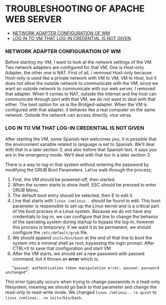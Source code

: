 # TROUBLESHOOTING OF APACHE WEB SERVER

- [NETWORK ADAPTER CONFIGURATION OF WM](#network-adapter-configuration-of-wm)
- [LOG IN TO VM THAT LOG-IN CREDENTIAL IS NOT GIVEN](#log-in-to-vm-that-log-in-credential-is-not-given)

### NETWORK ADAPTER CONFIGURATION OF WM

  Before starting my VM, I want to look at the network settings of the VM. Two network adapters are configured for that VM, One is Host-only Adapter, the other one is NAT. First of all, I removed Host-only because Host-only is used like a private network with VM to VM, VM to Host, but it does not allow the outside  network to communicate with the VM, since we want an outside network to communicate with our web server, I removed that adapter. When It comes to NAT, outside the internet and the host can communicate through port with that VM, we do not want to deal with that either. The best option for us is the Bridged-adapter. When the VM is configured with that adapter, it behaves like a real computer on the same network. Outside the network can access directly, vice versa.

### LOG IN TO VM THAT LOG-IN CREDENTIAL IS NOT GIVEN
After starting the VM, some Spanish text welcomes you, it is possible that the environment variable related to language is set to Spanish. We’ll deal with that in a later section 3, and also before that Spanish text, it says you are in the emergency mode. We’ll deal with that too in a later section 3. 

There is a way to log-in that system without entering the password by modifying the GRUB Boot Parameters. Let’us walk through the process;


1. First, the VM should be powered-off, then started. 
2. When the screen starts to show itself, ESC should be pressed to enter GRUB Menu.
3. The default boot entry should be selected, then E to edit it.
4. Line that starts with `linux /vmlinuz..` should be found to edit. This boot parameter is responsible to set-up the Linux kernel and is a critical part of the boot process in a Linux system. Because we do not have any credentials to log-in, we can configure that line to change the behavior of the operating system during startup to bypass the log-in, however this process is temporary, if we want it to be permanent, we should configure the `/etc/default/grub` file.
5. We should append `init=/bin/bash` at the end of that line to boot the system into a minimal shell as root, bypassing the login prompt. After CTRL+X to save that configuration and start VM
6. After the VM starts, we should set a new password with passwd command, 
but it throws an __error__ which is;
```
   “passwd: authentication token manipulation error, passwd: password unchanged”.
``` 
  This error typically occurs when trying to change passwords in a read-only filesystem, meaning we should go back to that parameter and change the read-only to read-write mode. We changed `linux /vmlinuz.. ro quiet` to `linux /vmlinuz.. rw init=/bin/bash`. 





